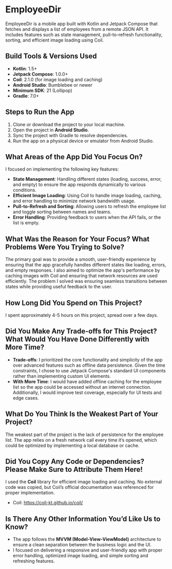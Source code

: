 # EmployeeDir

EmployeeDir is a mobile app built with Kotlin and Jetpack Compose that fetches and displays a list of employees from a remote JSON API. It includes features such as state management, pull-to-refresh functionality, sorting, and efficient image loading using Coil.

## Build Tools & Versions Used
- **Kotlin**: 1.5+
- **Jetpack Compose**: 1.0.0+
- **Coil**: 2.1.0 (for image loading and caching)
- **Android Studio**: Bumblebee or newer
- **Minimum SDK**: 21 (Lollipop)
- **Gradle**: 7.0+

## Steps to Run the App
1. Clone or download the project to your local machine.
2. Open the project in **Android Studio**.
3. Sync the project with Gradle to resolve dependencies.
4. Run the app on a physical device or emulator from Android Studio.

## What Areas of the App Did You Focus On?
I focused on implementing the following key features:
- **State Management**: Handling different states (loading, success, error, and empty) to ensure the app responds dynamically to various conditions.
- **Efficient Image Loading**: Using Coil to handle image loading, caching, and error handling to minimize network bandwidth usage.
- **Pull-to-Refresh and Sorting**: Allowing users to refresh the employee list and toggle sorting between names and teams.
- **Error Handling**: Providing feedback to users when the API fails, or the list is empty.

## What Was the Reason for Your Focus? What Problems Were You Trying to Solve?
The primary goal was to provide a smooth, user-friendly experience by ensuring that the app gracefully handles different states like loading, errors, and empty responses. I also aimed to optimize the app's performance by caching images with Coil and ensuring that network resources are used efficiently. The problem I solved was ensuring seamless transitions between states while providing useful feedback to the user.

## How Long Did You Spend on This Project?
I spent approximately 4-5 hours on this project, spread over a few days.

## Did You Make Any Trade-offs for This Project? What Would You Have Done Differently with More Time?
- **Trade-offs**: I prioritized the core functionality and simplicity of the app over advanced features such as offline data persistence. Given the time constraints, I chose to use Jetpack Compose's standard UI components rather than implementing custom UI elements.
- **With More Time**: I would have added offline caching for the employee list so the app could be accessed without an internet connection. Additionally, I would improve test coverage, especially for UI tests and edge cases.

## What Do You Think Is the Weakest Part of Your Project?
The weakest part of the project is the lack of persistence for the employee list. The app relies on a fresh network call every time it’s opened, which could be optimized by implementing a local database or cache.

## Did You Copy Any Code or Dependencies? Please Make Sure to Attribute Them Here!
I used the **Coil** library for efficient image loading and caching. No external code was copied, but Coil’s official documentation was referenced for proper implementation.

- Coil: https://coil-kt.github.io/coil/

## Is There Any Other Information You’d Like Us to Know?
- The app follows the **MVVM (Model-View-ViewModel)** architecture to ensure a clean separation between the business logic and the UI.
- I focused on delivering a responsive and user-friendly app with proper error handling, optimized image loading, and simple sorting and refreshing features.
